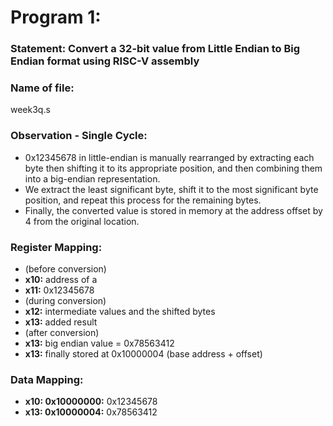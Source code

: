 # Program 1: 
### Statement: Convert a 32-bit value from Little Endian to Big Endian format using RISC-V assembly

### Name of file:
week3q.s

### Observation - Single Cycle:
- 0x12345678 in little-endian is manually rearranged by extracting each byte then shifting it to its appropriate position, and then combining them into a big-endian representation. 
- We extract the least significant byte, shift it to the most significant byte position, and repeat this process for the remaining bytes. 
- Finally, the converted value is stored in memory at the address offset by 4 from the original location.
 
### Register Mapping:
- (before conversion)
- **x10:** address of a
- **x11:** 0x12345678
- (during conversion)
- **x12:** intermediate values and the shifted bytes
- **x13:** added result
- (after conversion)
- **x13:** big endian value = 0x78563412 
- **x13:** finally stored at 0x10000004 (base address + offset)

### Data Mapping:
- **x10: 0x10000000:** 0x12345678
- **x13: 0x10000004:** 0x78563412